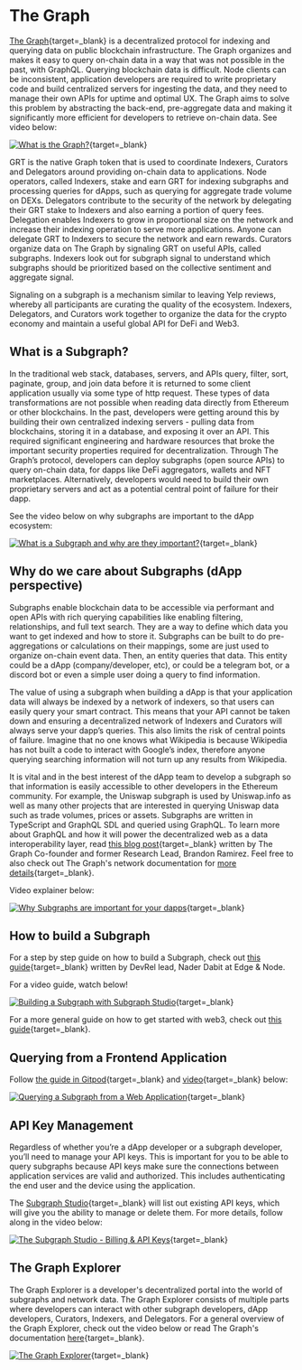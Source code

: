 # The Graph

[The Graph](https://thegraph.com/){target=\_blank} is a decentralized protocol for indexing and querying data on public blockchain infrastructure. The Graph organizes and makes it easy to query on-chain data in a way that was not possible in the past, with GraphQL. Querying blockchain data is difficult. Node clients can be inconsistent, application developers are required to write proprietary code and build centralized servers for ingesting the data, and they need to manage their own APIs for uptime and optimal UX. The Graph aims to solve this problem by abstracting the back-end, pre-aggregate data and making it significantly more efficient for developers to retrieve on-chain data. See video below:

[![What is the Graph?](https://img.youtube.com/vi/X_2ln79Qb-Q/maxresdefault.jpg)](https://youtu.be/X_2ln79Qb-Q){target=\_blank}

GRT is the native Graph token that is used to coordinate Indexers, Curators and Delegators around providing on-chain data to applications. Node operators, called Indexers, stake and earn GRT for indexing subgraphs and processing queries for dApps, such as querying for aggregate trade volume on DEXs. Delegators contribute to the security of the network by delegating their GRT stake to Indexers and also earning a portion of query fees. Delegation enables Indexers to grow in proportional size on the network and increase their indexing operation to serve more applications. Anyone can delegate GRT to Indexers to secure the network and earn rewards. Curators organize data on The Graph by signaling GRT on useful APIs, called subgraphs. Indexers look out for subgraph signal to understand which subgraphs should be prioritized based on the collective sentiment and aggregate signal.

Signaling on a subgraph is a mechanism similar to leaving Yelp reviews, whereby all participants are curating the quality of the ecosystem. Indexers, Delegators, and Curators work together to organize the data for the crypto economy and maintain a useful global API for DeFi and Web3.

## What is a Subgraph?

In the traditional web stack, databases, servers, and APIs query, filter, sort, paginate, group, and join data before it is returned to some client application usually via some type of http request. These types of data transformations are not possible when reading data directly from Ethereum or other blockchains. In the past, developers were getting around this by building their own centralized indexing servers - pulling data from blockchains, storing it in a database, and exposing it over an API. This required significant engineering and hardware resources that broke the important security properties required for decentralization.
Through The Graph’s protocol, developers can deploy subgraphs (open source APIs) to query on-chain data, for dapps like DeFi aggregators, wallets and NFT marketplaces. Alternatively, developers would need to build their own proprietary servers and act as a potential central point of failure for their dapp.

See the video below on why subgraphs are important to the dApp ecosystem:

[![What is a Subgraph and why are they important?](https://img.youtube.com/vi/NlmkqQQko5U/maxresdefault.jpg)](https://youtu.be/NlmkqQQko5U){target=\_blank}

## Why do we care about Subgraphs (dApp perspective)

Subgraphs enable blockchain data to be accessible via performant and open APIs with rich querying capabilities like enabling filtering, relationships, and full text search. They are a way to define which data you want to get indexed and how to store it. Subgraphs can be built to do pre-aggregations or calculations on their mappings, some are just used to organize on-chain event data. Then, an entity queries that data. This entity could be a dApp (company/developer, etc), or could be a telegram bot, or a discord bot or even a simple user doing a query to find information.

The value of using a subgraph when building a dApp is that your application data will always be indexed by a network of indexers, so that users can easily query your smart contract. This means that your API cannot be taken down and ensuring a decentralized network of Indexers and Curators will always serve your dapp’s queries. This also limits the risk of central points of failure. Imagine that no one knows what Wikipedia is because Wikipedia has not built a code to interact with Google’s index, therefore anyone querying searching information will not turn up any results from Wikipedia.

It is vital and in the best interest of the dApp team to develop a subgraph so that information is easily accessible to other developers in the Ethereum community. For example, the Uniswap subgraph is used by Uniswap.info as well as many other projects that are interested in querying Uniswap data such as trade volumes, prices or assets. Subgraphs are written in TypeScript and GraphQL SDL and queried using GraphQL. To learn more about GraphQL and how it will power the decentralized web as a data interoperability layer, read [this blog post](https://medium.com/graphprotocol/graphql-will-power-the-decentralized-web-d7443a69c69a){target=\_blank} written by The Graph Co-founder and former Research Lead, Brandon Ramirez. Feel free to also check out The Graph's network documentation for [more details](https://thegraph.com/docs/about/introduction){target=\_blank}.

Video explainer below:

[![Why Subgraphs are important for your dapps](https://img.youtube.com/vi/DjnApXmdAKg/0.jpg)](https://youtu.be/DjnApXmdAKg){target=\_blank}

## How to build a Subgraph

For a step by step guide on how to build a Subgraph, check out [this guide](https://thegraph.com/blog/building-with-subgraph-studio){target=\_blank} written by DevRel lead, Nader Dabit at Edge & Node.

For a video guide, watch below!

[![Building a Subgraph with Subgraph Studio](https://img.youtube.com/vi/HfDgC2oNnwo/maxresdefault.jpg)](https://youtu.be/HfDgC2oNnwo){target=\_blank}

For a more general guide on how to get started with web3, check out [this guide](https://dev.to/dabit3/the-complete-guide-to-full-stack-ethereum-development-3j13){target=\_blank}.

## Querying from a Frontend Application

Follow [the guide in Gitpod](https://github.com/graphprotocol/full-stack-graph-app){target=\_blank} and [video](https://www.youtube.com/watch?v=PjyKPMpahuc){target=\_blank} below:

[![Querying a Subgraph from a Web Application](https://img.youtube.com/vi/PjyKPMpahuc/maxresdefault.jpg)](https://youtu.be/PjyKPMpahuc){target=\_blank}

## API Key Management

Regardless of whether you’re a dApp developer or a subgraph developer, you’ll need to manage your API keys. This is important for you to be able to query subgraphs because API keys make sure the connections between application services are valid and authorized. This includes authenticating the end user and the device using the application.

The [Subgraph Studio](https://thegraph.com/studio/){target=\_blank} will list out existing API keys, which will give you the ability to manage or delete them. For more details, follow along in the video below:

[![The Subgraph Studio - Billing & API Keys](https://img.youtube.com/vi/UrfIpm-Vlgs/maxresdefault.jpg)](https://youtu.be/UrfIpm-Vlgs){target=\_blank}

## The Graph Explorer

The Graph Explorer is a developer's decentralized portal into the world of subgraphs and network data. The Graph Explorer consists of multiple parts where developers can interact with other subgraph developers, dApp developers, Curators, Indexers, and Delegators. For a general overview of the Graph Explorer, check out the video below or read The Graph's documentation [here](https://thegraph.com/docs/explorer){target=\_blank}.

[![The Graph Explorer](https://img.youtube.com/vi/u224xf7rEBY/maxresdefault.jpg)](https://youtu.be/u224xf7rEBY){target=\_blank}

